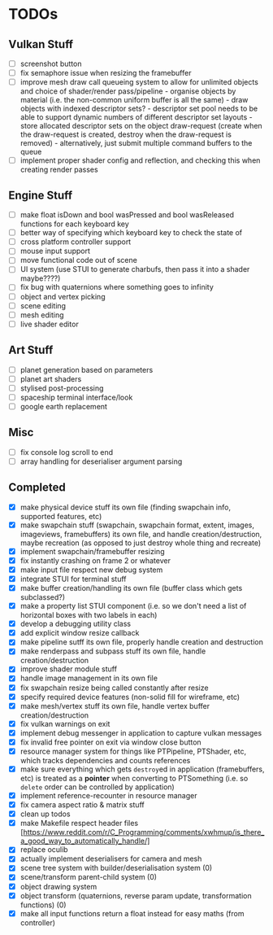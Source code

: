 # TODOs

## Vulkan Stuff

- [ ] screenshot button
- [ ] fix semaphore issue when resizing the framebuffer
- [ ] improve mesh draw call queueing system to allow for unlimited objects and choice of shader/render pass/pipeline
      - organise objects by material (i.e. the non-common uniform buffer is all the same)
      - draw objects with indexed descriptor sets?
      - descriptor set pool needs to be able to support dynamic numbers of different descriptor set layouts
      - store allocated descriptor sets on the object draw-request (create when the draw-request is created, destroy when the draw-request is removed)
      - alternatively, just submit multiple command buffers to the queue
- [ ] implement proper shader config and reflection, and checking this when creating render passes

## Engine Stuff

- [ ] make float isDown and bool wasPressed and bool wasReleased functions for each keyboard key
- [ ] better way of specifying which keyboard key to check the state of
- [ ] cross platform controller support
- [ ] mouse input support
- [ ] move functional code out of scene
- [ ] UI system (use STUI to generate charbufs, then pass it into a shader maybe????)
- [ ] fix bug with quaternions where something goes to infinity
- [ ] object and vertex picking
- [ ] scene editing
- [ ] mesh editing
- [ ] live shader editor

## Art Stuff

- [ ] planet generation based on parameters
- [ ] planet art shaders
- [ ] stylised post-processing
- [ ] spaceship terminal interface/look
- [ ] google earth replacement

## Misc

- [ ] fix console log scroll to end
- [ ] array handling for deserialiser argument parsing

## Completed
- [x] make physical device stuff its own file (finding swapchain info, supported features, etc)
- [x] make swapchain stuff (swapchain, swapchain format, extent, images, imageviews, framebuffers) its own file, and handle creation/destruction, maybe recreation (as opposed to just destroy whole thing and recreate)
- [x] implement swapchain/framebuffer resizing
- [x] fix instantly crashing on frame 2 or whatever
- [x] make input file respect new debug system
- [x] integrate STUI for terminal stuff
- [x] make buffer creation/handling its own file (buffer class which gets subclassed?)
- [x] make a property list STUI component (i.e. so we don't need a list of horizontal boxes with two labels in each)
- [x] develop a debugging utility class
- [x] add explicit window resize callback
- [x] make pipeline sutff its own file, properly handle creation and destruction
- [x] make renderpass and subpass stuff its own file, handle creation/destruction
- [x] improve shader module stuff
- [x] handle image management in its own file
- [x] fix swapchain resize being called constantly after resize
- [x] specify required device features (non-solid fill for wireframe, etc)
- [x] make mesh/vertex stuff its own file, handle vertex buffer creation/destruction
- [x] fix vulkan warnings on exit
- [x] implement debug messenger in application to capture vulkan messages
- [x] fix invalid free pointer on exit via window close button
- [x] resource manager system for things like PTPipeline, PTShader, etc, which tracks dependencies and counts references
- [x] make sure everything which gets `destroy`ed in application (framebuffers, etc) is treated as a **pointer** when converting to PTSomething (i.e. so `delete` order can be controlled by application)
- [x] implement reference-recounter in resource manager
- [x] fix camera aspect ratio & matrix stuff
- [x] clean up todos
- [x] make Makefile respect header files [https://www.reddit.com/r/C_Programming/comments/xwhmup/is_there_a_good_way_to_automatically_handle/]
- [x] replace oculib
- [x] actually implement deserialisers for camera and mesh
- [x] scene tree system with builder/deserialisation system (0)
- [x] scene/transform parent-child system (0)
- [x] object drawing system
- [x] object transform (quaternions, reverse param update, transformation functions) (0)
- [x] make all input functions return a float instead for easy maths (from controller)